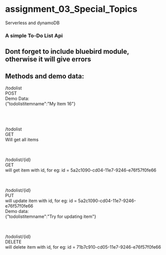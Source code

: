 # assignment_03_Special_Topics
Serverless and dynamoDB 

### A simple To-Do List Api

## Dont forget to include bluebird module, otherwise it will give errors

## Methods and demo data:


/todolist
<br>
POST 
<br>
Demo Data:
<br>
{"todolistitemname":"My Item 16"}


<br><br><br>
/todolist
<br>
GET
<br>
Will get all items
<br><br><br>



/todolist/{id}
<br>
GET
<br>
will get item with id, for eg: id = 5a2c1090-cd04-11e7-9246-e76f57f0fe66
<br><br><br>


/todolist/{id}
<br>
PUT
<br>
will update item with id, for eg: id = 5a2c1090-cd04-11e7-9246-e76f57f0fe66
<br>
Demo data:
<br>
{"todolistitemname":"Try for updating item"}
<br><br><br>



/todolist/{id}
<br>
DELETE
<br>
will delete item with id, for eg: id = 71b7c910-cd05-11e7-9246-e76f57f0fe66
<br><br><br>



